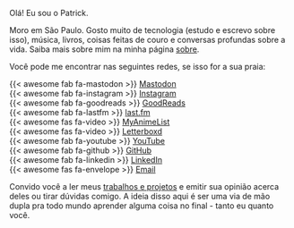 Olá! Eu sou o Patrick.

Moro em São Paulo. Gosto muito de tecnologia (estudo e escrevo sobre isso), música, livros, coisas feitas de couro e conversas profundas sobre a vida. Saiba mais sobre mim na minha página [sobre](/sobre).

Você pode me encontrar nas seguintes redes, se isso for a sua praia:

{{< awesome fab fa-mastodon >}} [Mastodon](https://ursal.zone/@patrickcamillo)  
{{< awesome fab fa-instagram >}} [Instagram](https://www.instagram.com/patrickcamillo_/)  
{{< awesome fab fa-goodreads >}} [GoodReads](https://www.goodreads.com/user/show/165050247-patrick-camillo)  
{{< awesome fab fa-lastfm >}} [last.fm](https://www.last.fm/user/patrickcamillo)  
{{< awesome fas fa-video >}} [MyAnimeList](https://myanimelist.net/profile/patchk)  
{{< awesome fas fa-video >}} [Letterboxd](https://letterboxd.com/patchk/films/by/date/)  
{{< awesome fab fa-youtube >}} [YouTube](https://www.youtube.com/c/PatrickCamillo)  
{{< awesome fab fa-github >}} [GitHub](https://github.com/patrickcamillo)  
{{< awesome fab fa-linkedin >}} [LinkedIn](https://www.linkedin.com/in/patrickcamillo/)  
{{< awesome fas fa-envelope >}} [Email](mailto:pc@patrickcamillo.com)  

Convido você a ler meus [trabalhos e projetos](/blog) e emitir sua opinião acerca deles ou tirar dúvidas comigo. A ideia disso aqui é ser uma via de mão dupla pra todo mundo aprender alguma coisa no final - tanto eu quanto você.